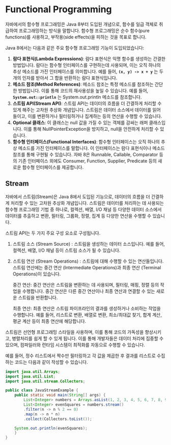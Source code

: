 # Functional Programming

자바에서의 함수형 프로그래밍은 Java 8부터 도입된 개념으로, 함수를 일급 객체로 취급하여 프로그래밍하는 방식을 말합니다. 함수형 프로그래밍은 순수 함수(pure functions)를 사용하고, 부작용(side effects)을 피하는 것을 목표로 합니다.

Java 8에서는 다음과 같은 주요 함수형 프로그래밍 기능이 도입되었습니다:

1. **람다 표현식(Lambda Expressions)**: 람다 표현식은 익명 함수를 생성하는 간결한 방법입니다. 람다는 함수형 인터페이스를 구현하는데 사용되며, 이는 오직 하나의 추상 메소드를 가진 인터페이스를 의미합니다. 예를 들어, **`(x, y) -> x + y`** 는 두 개의 인자를 받아서 그 합을 반환하는 람다 표현식입니다.
2. **메소드 참조(Method References)**: 메소드 참조는 특정 메소드를 참조하는 간단한 방법입니다. 이를 통해 코드의 재사용성을 높일 수 있습니다. 예를 들어, **`System.out::println`** 는 System.out.println 메소드를 참조합니다.
3. **스트림 API(Stream API)**: 스트림 API는 데이터의 흐름을 더 간결하게 처리할 수 있게 해주는 고차원 추상화 개념입니다. 스트림은 데이터 소스에서 데이터를 읽어 들이고, 이를 변환하거나 필터링하거나 집계하는 등의 연산을 수행할 수 있습니다.
4. **Optional 클래스**: 이 클래스는 null 값을 가질 수 있는 객체를 감싸는 래퍼 클래스입니다. 이를 통해 NullPointerException을 방지하고, null을 안전하게 처리할 수 있습니다.
5. **함수형 인터페이스(Functional Interfaces)**: 함수형 인터페이스는 오직 하나의 추상 메소드를 가진 인터페이스를 말합니다. 이 인터페이스는 람다 표현식이나 메소드 참조를 통해 구현될 수 있습니다. 자바 8은 Runnable, Callable, Comparator 등의 기존 인터페이스 외에도 Consumer, Function, Supplier, Predicate 등의 새로운 함수형 인터페이스를 제공합니다.

## Stream

자바에서 스트림(Stream)은 Java 8에서 도입된 기능으로, 데이터의 흐름을 더 간결하게 처리할 수 있는 고차원 추상화 개념입니다. 스트림은 데이터를 처리하는 데 사용되는 함수형 프로그래밍 기법 중 하나로, 컬렉션, 배열, I/O 채널 등 다양한 데이터 소스에서 데이터를 추출하고 변환, 필터링, 그룹화, 정렬, 집계 등 다양한 연산을 수행할 수 있습니다.

스트림 API는 두 가지 주요 구성 요소로 구성됩니다.

1. 스트림 소스 (Stream Source) : 스트림을 생성하는 데이터 소스입니다. 예를 들어, 컬렉션, 배열, I/O 채널 등이 스트림 소스가 될 수 있습니다.
2. 스트림 연산 (Stream Operations) : 스트림에 대해 수행할 수 있는 연산들입니다. 스트림 연산에는 중간 연산 (Intermediate Operations)과 최종 연산 (Terminal Operations)이 있습니다.
    
    중간 연산: 중간 연산은 스트림을 변환하는 데 사용되며, 필터링, 매핑, 정렬 등의 작업을 수행합니다. 중간 연산은 다른 중간 연산이나 최종 연산과 연결할 수 있는 새로운 스트림을 반환합니다.
    
    최종 연산: 최종 연산은 스트림 파이프라인의 결과를 생성하거나 소비하는 작업을 수행합니다. 예를 들어, 리스트로 변환, 배열로 변환, 최소/최대값 찾기, 합계 계산, 평균 계산 등이 최종 연산에 해당합니다.
    

스트림은 선언형 프로그래밍 스타일을 사용하며, 이를 통해 코드의 가독성을 향상시키고, 병렬처리를 쉽게 할 수 있게 됩니다. 이를 통해 개발자들은 데이터 처리에 집중할 수 있으며, 컴파일러와 런타임 시스템이 최적화를 자동으로 수행할 수 있습니다.

예를 들어, 정수 리스트에서 짝수만 필터링하고 각 값을 제곱한 후 결과를 리스트로 수집하는 코드는 다음과 같이 작성할 수 있습니다.

```java
import java.util.Arrays;
import java.util.List;
import java.util.stream.Collectors;

public class JavaStreamExample {
	public static void main(String[] args) {
		List<Integer> numbers = Arrays.asList(1, 2, 3, 4, 5, 6, 7, 8, 9, 10);    
		List<Integer> evenSquares = numbers.stream()
        .filter(n -> n % 2 == 0)
        .map(n -> n * n)
        .collect(Collectors.toList());

    System.out.println(evenSquares);
	}
}
```